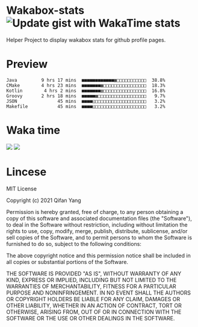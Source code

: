  # Wakabox-stats ![Update gist with WakaTime stats](https://github.com/underwindfall/wakabox-stats/workflows/Update%20gist%20with%20WakaTime%20stats/badge.svg)

  Helper Project to display wakabox stats for github profile pages. 
 # Preview 
  
  ```  
 Java         9 hrs 17 mins  ■■■■■■■■■■■■▦□□□□□□□□□□□  38.8%
CMake        4 hrs 23 mins  ■■■■■■■▦□□□□□□□□□□□□□□□□  18.3%
Kotlin        4 hrs 2 mins  ■■■■■■■▥□□□□□□□□□□□□□□□□  16.8%
Groovy       2 hrs 18 mins  ■■■■■▦□□□□□□□□□□□□□□□□□□   9.7%
JSON               45 mins  ■■■■◱□□□□□□□□□□□□□□□□□□□   3.2%
Makefile           45 mins  ■■■■◱□□□□□□□□□□□□□□□□□□□   3.2% 
 ``` 
  
 
 
  
  # Waka time 

  ![](https://wakatime.com/share/@underwindfall/04fb31b6-0c1f-434d-b3a5-ac5e62f5364c.svg)
  ![](https://wakatime.com/share/@underwindfall/3d98f640-5c0f-4faf-b8df-1c48dec045b2.svg)
  
  # Lincese 

  MIT License

  Copyright (c) 2021 Qifan Yang
  
  Permission is hereby granted, free of charge, to any person obtaining a copy
  of this software and associated documentation files (the "Software"), to deal
  in the Software without restriction, including without limitation the rights
  to use, copy, modify, merge, publish, distribute, sublicense, and/or sell
  copies of the Software, and to permit persons to whom the Software is
  furnished to do so, subject to the following conditions:
  
  The above copyright notice and this permission notice shall be included in all
  copies or substantial portions of the Software.
  
  THE SOFTWARE IS PROVIDED "AS IS", WITHOUT WARRANTY OF ANY KIND, EXPRESS OR
  IMPLIED, INCLUDING BUT NOT LIMITED TO THE WARRANTIES OF MERCHANTABILITY,
  FITNESS FOR A PARTICULAR PURPOSE AND NONINFRINGEMENT. IN NO EVENT SHALL THE
  AUTHORS OR COPYRIGHT HOLDERS BE LIABLE FOR ANY CLAIM, DAMAGES OR OTHER
  LIABILITY, WHETHER IN AN ACTION OF CONTRACT, TORT OR OTHERWISE, ARISING FROM,
  OUT OF OR IN CONNECTION WITH THE SOFTWARE OR THE USE OR OTHER DEALINGS IN THE
  SOFTWARE.
